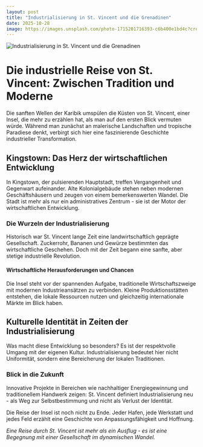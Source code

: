 ```yaml
---
layout: post
title: "Industrialisierung in St. Vincent und die Grenadinen"
date: 2025-10-28
image: https://images.unsplash.com/photo-1715201716393-c6b400e1bd4c?crop=entropy&cs=tinysrgb&fit=max&fm=jpg&ixid=M3w3OTQ0MzZ8MHwxfHNlYXJjaHwxfHxJbmR1c3RyaWFsaXNpZXJ1bmclMjBTdC4lMjBWaW5jZW50JTIwdW5kJTIwZGllJTIwR3JlbmFkaW5lbnxlbnwwfDB8fHwxNzYxNjIyNTM4fDA&ixlib=rb-4.1.0&q=80&w=1080
---
```


![Industrialisierung in St. Vincent und die Grenadinen](https://images.unsplash.com/photo-1715201716393-c6b400e1bd4c?crop=entropy&cs=tinysrgb&fit=max&fm=jpg&ixid=M3w3OTQ0MzZ8MHwxfHNlYXJjaHwxfHxJbmR1c3RyaWFsaXNpZXJ1bmclMjBTdC4lMjBWaW5jZW50JTIwdW5kJTIwZGllJTIwR3JlbmFkaW5lbnxlbnwwfDB8fHwxNzYxNjIyNTM4fDA&ixlib=rb-4.1.0&q=80&w=1080)

# Die industrielle Reise von St. Vincent: Zwischen Tradition und Moderne

Die sanften Wellen der Karibik umspülen die Küsten von St. Vincent, einer Insel, die mehr zu erzählen hat, als man auf den ersten Blick vermuten würde. Während man zunächst an malerische Landschaften und tropische Paradiese denkt, verbirgt sich hier eine faszinierende Geschichte industrieller Transformation.

## Kingstown: Das Herz der wirtschaftlichen Entwicklung

In Kingstown, der pulsierenden Hauptstadt, treffen Vergangenheit und Gegenwart aufeinander. Alte Kolonialgebäude stehen neben modernen Geschäftshäusern und zeugen von einem bemerkenswerten Wandel. Die Stadt ist mehr als nur ein administratives Zentrum - sie ist der Motor der wirtschaftlichen Entwicklung.

### Die Wurzeln der Industrialisierung

Historisch war St. Vincent lange Zeit eine landwirtschaftlich geprägte Gesellschaft. Zuckerrohr, Bananen und Gewürze bestimmten das wirtschaftliche Geschehen. Doch mit der Zeit begann eine sanfte, aber stetige industrielle Revolution.

#### Wirtschaftliche Herausforderungen und Chancen

Die Insel steht vor der spannenden Aufgabe, traditionelle Wirtschaftszweige mit modernen Industrieansätzen zu verbinden. Kleine Produktionsstätten entstehen, die lokale Ressourcen nutzen und gleichzeitig internationale Märkte im Blick haben.

## Kulturelle Identität in Zeiten der Industrialisierung

Was macht diese Entwicklung so besonders? Es ist der respektvolle Umgang mit der eigenen Kultur. Industrialisierung bedeutet hier nicht Uniformität, sondern eine Bereicherung der lokalen Traditionen.

### Blick in die Zukunft

Innovative Projekte in Bereichen wie nachhaltiger Energiegewinnung und traditionellem Handwerk zeigen: St. Vincent definiert Industrialisierung neu - als Weg zur Selbstbestimmung und nicht als Verlust der Identität.

Die Reise der Insel ist noch nicht zu Ende. Jeder Hafen, jede Werkstatt und jedes Feld erzählt eine Geschichte von Anpassungsfähigkeit und Hoffnung.

*Eine Reise durch St. Vincent ist mehr als ein Ausflug - es ist eine Begegnung mit einer Gesellschaft im dynamischen Wandel.*